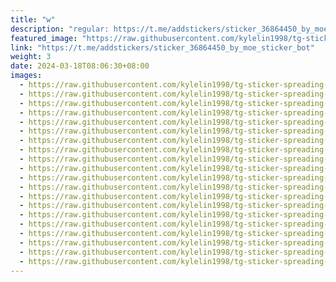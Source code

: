 ```yaml
---
title: "w"
description: "regular: https://t.me/addstickers/sticker_36864450_by_moe_sticker_bot"
featured_image: "https://raw.githubusercontent.com/kylelin1998/tg-sticker-spreading-worldwide-images/main/img/5481575c-489a-4f10-a5d6-aa3ba35a3ecb.jpg"
link: "https://t.me/addstickers/sticker_36864450_by_moe_sticker_bot"
weight: 3
date: 2024-03-18T08:06:30+08:00
images:
  - https://raw.githubusercontent.com/kylelin1998/tg-sticker-spreading-worldwide-images/main/img/5481575c-489a-4f10-a5d6-aa3ba35a3ecb.jpg
  - https://raw.githubusercontent.com/kylelin1998/tg-sticker-spreading-worldwide-images/main/img/ea0ff79c-e87b-4ba1-b04b-2c9c6d4e4bd5.jpg
  - https://raw.githubusercontent.com/kylelin1998/tg-sticker-spreading-worldwide-images/main/img/a3ebb851-f1ff-4c3b-88d7-e7998cd6ded0.jpg
  - https://raw.githubusercontent.com/kylelin1998/tg-sticker-spreading-worldwide-images/main/img/f2f391d8-cce5-43bf-b3a3-dc89355cfb3a.jpg
  - https://raw.githubusercontent.com/kylelin1998/tg-sticker-spreading-worldwide-images/main/img/9a9aed0a-5549-4b7c-ae7b-bdfc6d06713a.jpg
  - https://raw.githubusercontent.com/kylelin1998/tg-sticker-spreading-worldwide-images/main/img/8764470b-a708-40c9-bbf7-ec7f7797cd62.jpg
  - https://raw.githubusercontent.com/kylelin1998/tg-sticker-spreading-worldwide-images/main/img/e32f8f00-5c48-4eef-9bd9-f2f2a0f47f71.jpg
  - https://raw.githubusercontent.com/kylelin1998/tg-sticker-spreading-worldwide-images/main/img/be3790fa-d23a-4670-a5ca-db4b9782fd53.jpg
  - https://raw.githubusercontent.com/kylelin1998/tg-sticker-spreading-worldwide-images/main/img/f284b03e-3e15-4257-b97f-ae9aa9126432.jpg
  - https://raw.githubusercontent.com/kylelin1998/tg-sticker-spreading-worldwide-images/main/img/60f93e89-2d7f-4edd-92ef-2ddf2be56b81.jpg
  - https://raw.githubusercontent.com/kylelin1998/tg-sticker-spreading-worldwide-images/main/img/426aaf7b-b18a-4834-8d54-63d453bc7c08.jpg
  - https://raw.githubusercontent.com/kylelin1998/tg-sticker-spreading-worldwide-images/main/img/9d96b2dd-fd2b-49c6-b914-d07d73997d79.jpg
  - https://raw.githubusercontent.com/kylelin1998/tg-sticker-spreading-worldwide-images/main/img/be409a3b-71ea-4616-af89-f6ac9e3658e2.jpg
  - https://raw.githubusercontent.com/kylelin1998/tg-sticker-spreading-worldwide-images/main/img/4f33a11a-0d3e-4cd8-857e-65948ded0071.jpg
  - https://raw.githubusercontent.com/kylelin1998/tg-sticker-spreading-worldwide-images/main/img/44503e9d-797d-4ef7-814b-f790f159fe7e.jpg
  - https://raw.githubusercontent.com/kylelin1998/tg-sticker-spreading-worldwide-images/main/img/527d4ad0-4f44-46a7-a249-4039131f2516.jpg
  - https://raw.githubusercontent.com/kylelin1998/tg-sticker-spreading-worldwide-images/main/img/c5e40083-3d02-41f7-aaa8-9946ecfaf29a.jpg
  - https://raw.githubusercontent.com/kylelin1998/tg-sticker-spreading-worldwide-images/main/img/ceefba10-39e4-4c47-8fe2-a8de589b34e2.jpg
  - https://raw.githubusercontent.com/kylelin1998/tg-sticker-spreading-worldwide-images/main/img/b75744e3-8cd5-4eb4-9665-bb68eafd2c89.jpg
  - https://raw.githubusercontent.com/kylelin1998/tg-sticker-spreading-worldwide-images/main/img/fb1f2073-a06c-4935-886f-8b938db533ca.jpg
---
```

